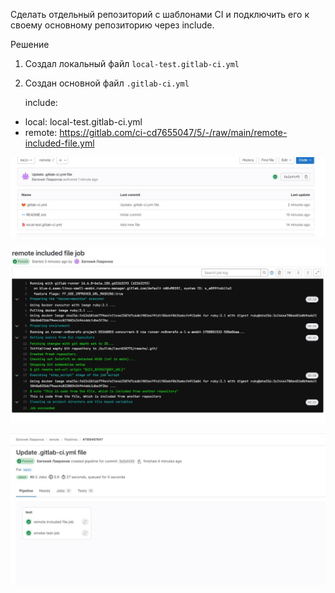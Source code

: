 Сделать отдельный репозиторий с шаблонами CI и подключить его к своему основному репозиторию через include.

Решение

1. Создал локальный файл `local-test.gitlab-ci.yml`
2. Создан основной файл `.gitlab-ci.yml`

   include:
  - local: local-test.gitlab-ci.yml
  - remote: https://gitlab.com/ci-cd7655047/5/-/raw/main/remote-included-file.yml 

![repository](1.jpg "repository")

![remote included file job](4.jpg "remote included file job")


![pipeline passed](5.jpg "pipeline passed")